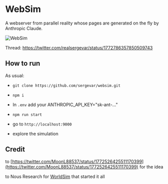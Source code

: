 # WebSim

A webserver from parallel reality whose pages are generated on the fly by Anthropic Claude.

![WebSim](https://pbs.twimg.com/media/GJozYunXUAA2r1h?format=jpg&name=4096x4096)

Thread: https://twitter.com/realsergevar/status/1772786357850509743

## How to run

As usual:

- `git clone https://github.com/sergevar/websim.git`

- `npm i`

- In `.env` add your ANTHROPIC_API_KEY="sk-ant-..."

- `npm run start`

- go to `http://localhost:9000`

- explore the simulation

## Credit

to [https://twitter.com/MoonL88537/status/1772526425511170399](https://twitter.com/MoonL88537/status/1772526425511170399) for the idea

to Nous Research for [WorldSim](https://worldsim.nousresearch.com/) that started it all